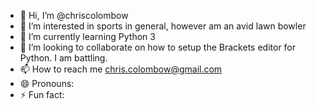 - 👋 Hi, I’m @chriscolombow
- 👀 I’m interested in sports in general, however am an avid lawn bowler
- 🌱 I’m currently learning Python 3
- 💞️ I’m looking to collaborate on how to setup the Brackets editor for Python. I am battling.
- 📫 How to reach me chris.colombow@gmail.com
- 😄 Pronouns: 
- ⚡ Fun fact: 

<!---
chriscolombow/chriscolombow is a ✨ special ✨ repository because its `README.md` (this file) appears on your GitHub profile.
You can click the Preview link to take a look at your changes.
--->

